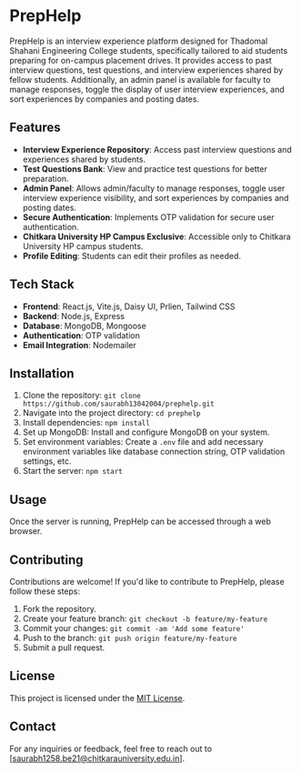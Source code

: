 # PrepHelp

PrepHelp is an interview experience platform designed for Thadomal Shahani Engineering College students, specifically tailored to aid students preparing for on-campus placement drives. It provides access to past interview questions, test questions, and interview experiences shared by fellow students. Additionally, an admin panel is available for faculty to manage responses, toggle the display of user interview experiences, and sort experiences by companies and posting dates.

## Features

- **Interview Experience Repository**: Access past interview questions and experiences shared by students.
- **Test Questions Bank**: View and practice test questions for better preparation.
- **Admin Panel**: Allows admin/faculty to manage responses, toggle user interview experience visibility, and sort experiences by companies and posting dates.
- **Secure Authentication**: Implements OTP validation for secure user authentication.
- **Chitkara University HP Campus Exclusive**: Accessible only to Chitkara University HP campus students.
- **Profile Editing**: Students can edit their profiles as needed.

## Tech Stack

- **Frontend**: React.js, Vite.js, Daisy UI, Prlien, Tailwind CSS
- **Backend**: Node.js, Express
- **Database**: MongoDB, Mongoose
- **Authentication**: OTP validation
- **Email Integration**: Nodemailer

## Installation

1. Clone the repository: `git clone https://github.com/saurabh13042004/prephelp.git`
2. Navigate into the project directory: `cd prephelp`
3. Install dependencies: `npm install`
4. Set up MongoDB: Install and configure MongoDB on your system.
5. Set environment variables: Create a `.env` file and add necessary environment variables like database connection string, OTP validation settings, etc.
6. Start the server: `npm start`

## Usage

Once the server is running, PrepHelp can be accessed through a web browser.

## Contributing

Contributions are welcome! If you'd like to contribute to PrepHelp, please follow these steps:

1. Fork the repository.
2. Create your feature branch: `git checkout -b feature/my-feature`
3. Commit your changes: `git commit -am 'Add some feature'`
4. Push to the branch: `git push origin feature/my-feature`
5. Submit a pull request.

## License

This project is licensed under the [MIT License](LICENSE).

## Contact

For any inquiries or feedback, feel free to reach out to [saurabh1258.be21@chitkarauniversity.edu.in].
